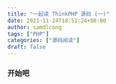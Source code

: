 ```yaml
---
title: "一起读 ThinkPHP 源码 (一)"
date: 2021-11-24T18:51:24+08:00
author: samdlcong
tags: ["PHP"]
categories: ["源码阅读"]
draft: false
---
```


### 开始吧

